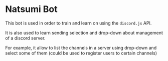 # Natsumi Bot

This bot is used in order to train and learn on using the `discord.js` API.

It is also used to learn sending selection and drop-down about management of a discord server.

For example, it allow to list the channels in a server using drop-down and select some of them (could be used to register users to certain channels)